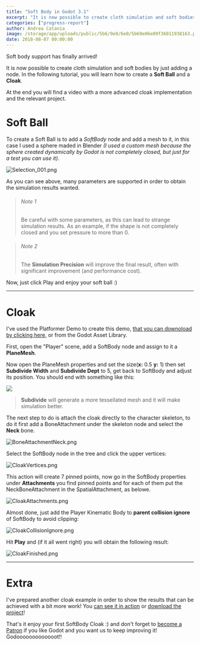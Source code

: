 ```yaml
---
title: "Soft Body in Godot 3.1"
excerpt: "It is now possible to create cloth simulation and soft bodies by just adding a node. In the following tutorial, you will learn how to create a  **Soft Ball** and a **Cloak**."
categories: ["progress-report"]
author: Andrea Catania
image: /storage/app/uploads/public/5b6/9e0/6e0/5b69e06e09f36011938163.png
date: 2018-08-07 00:00:00
---
```


Soft body support has finally arrived!

It is now possible to create cloth simulation and soft bodies by just adding a node. In the following tutorial, you will learn how to create a  **Soft Ball** and a **Cloak**.

At the end you will find a video with a more advanced cloak implementation and the relevant project.


# Soft Ball

To create a Soft Ball is to add a *SoftBody* node and add a mesh to it, in this case I used a sphere maded in Blender *(I used a custom mesh because the sphere created dynamically by Godot is not completely closed, but just for a test you can use it)*.

![Selection_001.png](/storage/app/uploads/public/5b5/8c1/c41/5b58c1c419ef5398570134.png)

As you can see above, many parameters are supported in order to obtain the simulation results wanted.

> ###### Note 1
> Be careful with some parameters, as this can lead to strange simulation results. As an example, if the shape is not completely closed and you set pressure to more than 0.


> ###### Note 2
> The **Simulation Precision** will improve the final result, often with significant improvement (and performance cost).


Now, just click Play and enjoy your soft ball :)

----

# Cloak

I've used the Platformer Demo to create this demo, [that you can downoload by clicking here](https://github.com/godotengine/godot-demo-projects), or from the Godot Asset Library.

First, open the "Player" scene, add a SoftBody node and assign to it a **PlaneMesh**.

Now open the PlaneMesh properties and set the size(**x:** 0.5 **y:** 1) then set **Subdivide Width** and **Subdivide Dept** to 5, get back to SoftBody and adjust its position. You should end with something like this:

![](/storage/app/media/Screenshot%20from%202018-08-03%2015-31-45.png)

> **Subdivide** will generate a more tessellated mesh and it will make simulation better.

The next step to do is attach the cloak directly to the character skeleton, to do it first add a BoneAttachment under the skeleton node and select the **Neck** bone.


![BoneAttachmentNeck.png](/storage/app/uploads/public/5b6/45b/237/5b645b2378338519604546.png)


Select the SoftBody node in the tree and click the upper vertices:


![CloakVertices.png](/storage/app/uploads/public/5b6/45b/b7f/5b645bb7f07e0537981404.png)


This action will create 7 pinned points, now go in the SoftBody properties under **Attachments** you find pinned points and for each of them put the NeckBoneAttachment in the SpatialAttachment, as belowe.


![CloakAttachments.png](/storage/app/uploads/public/5b6/45c/47e/5b645c47e7ef6409982017.png)


Almost done, just add the Player Kinematic Body to **parent collision ignore** of SoftBody to avoid clipping:


![CloakCollisionIgnore.png](/storage/app/uploads/public/5b6/45e/855/5b645e85515a5942667317.png)


Hit **Play** and (if it all went right) you will obtain the following result:


![CloakFinished.png](/storage/app/uploads/public/5b6/45e/2d3/5b645e2d3cf05047712731.png)


----

# Extra

I've prepared another cloak example in order to show the results that can be achieved with a bit more work! You [can see it in action](https://www.youtube.com/watch?v=-slbuCjzPA0) or [download the project](https://we.tl/kbb6WP3ZDK)!


That's it enjoy your first SoftBody Cloak :) and don't forget to [become a Patron](https://www.patreon.com/godotengine) if you like Godot and you want us to keep improving it! Godooooooooooooot!!
